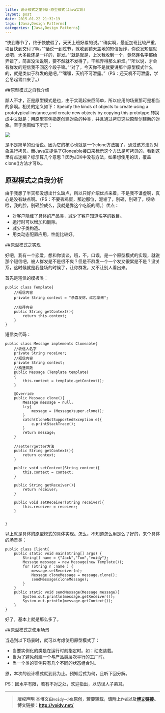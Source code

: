 ```yaml
---
title: 设计模式之第9章-原型模式(Java实现)
layout: post
date: 2015-01-22 21:32:19
tags: [Java,Design Patterns]
categories: [Java,Design Patterns]
---
```


“快到春节了，终于快放假了，天天上班好累的说。”“确实啊，最近加班比较严重，项目快到交付了啊。”“话说一到过节，就收到铺天盖地的短信轰炸，你说发短信就发吧，大多数还是一样的，群发。”“就是就是，上次我收到一个，竟然连名字都给弄错了，简直没法说啊，要不然就不发得了，干嘛弄得那么麻烦。”“所以说，才会有群发的短信我不回这个段子嘛。”“对了，今天你不是就要讲那个原型模式什么的，就是类似于群发的是吧。”“嘿嘿，天机不可泄露。”（PS：还天机不可泄露，学会吊起胃口来了。）

##原型模式之自我介绍

鄙人不才，正是原型模式是也，由于实现起来巨简单，所以应用的场景那可是相当的多啊。相关的定义如下：Specify the kinds of objects to create using a prototypical instance,and create new objects by copying this prototype.转换成中文就是：用原型实例指定创建对象的种类，并且通过拷贝这些原型创建新的对象。至于类图如下所示：

![](http://images.cnitblog.com/blog/666211/201501/212114254221924.png)

是不是简单的没话说。因为它的核心也就是一个clone方法罢了，通过该方法对对象进行拷贝。而Java又提供了Cloneable接口来标示这个方法是可拷贝的，看到这里有点迷糊？标示算几个意思？因为JDK中没有方法，如果想使用的话，覆盖clone()方法才可以。

## 原型模式之自我分析

由于我想了半天都没想出什么缺点，所以只好介绍优点来着，不是我不谦虚啊，真心是没有缺点啊。（PS：不要丢鸡蛋，那边那位，泥垢了，别砸，别砸了，哎呦喂，我的脸，别砸脸成么，我就是靠这个吃饭的啊。）优点：

* 对客户隐藏了具体的产品类，减少了客户知道名字的数目。
* 运行时可以增加和删除。
* 减少子类构造。
* 用类动态配置应用，性能比较好。

##原型模式之实现

好吧，我有一个恋爱，想和你谈谈，哦，不，口误，是一个原型模式的实现，就说那个短信吧，被人群发是不是很不爽？但是不群发一个一个发又很累是不是？没关系，这时候就是我登场的时候了，让你群发，又不让别人看出来。

首先是短信的模板类：

	public class Template{
	    //短信内容
	    private String context = "恭喜发财，红包拿来";
	
	    //取得内容
	    public String getContext(){
	        return this.context;
	    }
	}

短信类代码：

	public class Message implements Cloneable{
	    //收信人名字
	    private String receiver;
	    //短信内容
	    private String context;
	    //构造函数
	    public Message (Template template)
	    {
	        this.context = template.getContext();
	    }
	
	    @Override
	    public Message clone(){
	        Message message = null;
	        try{
	            message = (Message)super.clone();
	        }
	        catch(CloneNotSupportedException e){
	            e.printStackTrace();
	        }
	        return message;
	    }
	
	    //setter/getter方法
	    public String getContext(){
	        return context;
	    }
	
	    public void setContext(String context){
	        this.context = context;
	    }
	
	    public String getReceiver(){
	        return receiver;
	    }
	
	    public void setReceiver(String receiver){
	        this.receiver = receiver;
	    }
	
	
	}	

以上就是具体的原型模式的具体实现。怎么，不知道怎么用是么？好的，来个具体的场景类：

	public class Client{
	    public static void main(String[] args) {
	        String[] name = {"Jack","Tom","voidy"};
	        Message message = new Message(new Template());
	        for (String n :name ) {
	            message.setReceiver(n);
	            Message cloneMessage = message.clone();
	            sendMessage(cloneMessage);
	        }
	    }
	    public static void sendMessage(Message message){
	        System.out.println(message.getReceiver());
	        System.out.println(message.getContext());
	    }
	}

好了，基本上就是那么多了。

##原型模式之使用场景

当遇到以下场景时，就可以考虑使用原型模式了：

* 当要实例化的类是在运行时刻指定时。如：动态装载。
* 当为了避免创建一个与产品类层次平行的工厂时。
* 当一个类的实例只有几个不同的状态组合时。

恩，本次的设计模式就到此为止。预知后式为何，且听下回分解。

PS：因水平有限，若有不对之处，欢迎指出，以防误人子弟耳。


---
> **版权声明**
> **本博文由`voidy-小鱼`原创，若要转载，请附上`作者`以及[博文链接](http://voidy.net)。**
> **博文链接：<http://voidy.net/>**